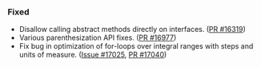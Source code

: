 ### Fixed

* Disallow calling abstract methods directly on interfaces. ([PR #16319](https://github.com/dotnet/fsharp/pull/16319))
* Various parenthesization API fixes. ([PR #16977](https://github.com/dotnet/fsharp/pull/16977))
* Fix bug in optimization of for-loops over integral ranges with steps and units of measure. ([Issue #17025](https://github.com/dotnet/fsharp/issues/17025), [PR #17040](https://github.com/dotnet/fsharp/pull/17040))
